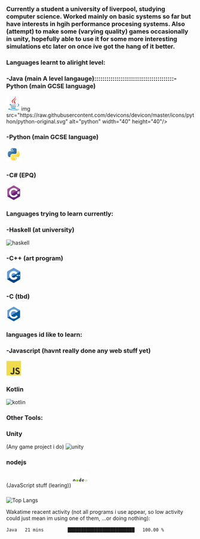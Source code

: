 <h3 align="left">Currently a student a university of liverpool, studying computer science. Worked mainly on basic systems so far but have interests in hgih performance procesing systems. Also (attempt) to make some (varying quality) games occasionally in unity, hopefully able to use it for some more interesting simulations etc later on once ive got the hang of it better. </h3>

<!--! 
![Wakatime lifetime stats](https://github-readme-stats.vercel.app/api/wakatime?username=KERRCAM)
--> 
<h3 align="left">Languages learnt to aliright level: </h3>
<h3 align="left">-Java (main A level langauge):::::::::::::::::::::::::::::::::::::::-Python (main GCSE language)</h3> 
<img src="https://raw.githubusercontent.com/devicons/devicon/master/icons/java/java-original.svg" alt="java" width="40" height="40"/></a>img src="https://raw.githubusercontent.com/devicons/devicon/master/icons/python/python-original.svg" alt="python" width="40" height="40"/><h3 align="left">-Python (main GCSE language) </h3>
<img src="https://raw.githubusercontent.com/devicons/devicon/master/icons/python/python-original.svg" alt="python" width="40" height="40"/>
<h3 align="left">-C# (EPQ) </h3>
<img src="https://raw.githubusercontent.com/devicons/devicon/master/icons/csharp/csharp-original.svg" alt="csharp" width="40" height="40"/>

<h3 align="left">Languages trying to learn currently: </h3>
<h3 align="left">-Haskell (at university) </h3>  
<img src="https://upload.wikimedia.org/wikipedia/commons/1/1c/Haskell-Logo.svg" alt="haskell" width="40" height="40"/>
<h3 align="left">-C++ (art program) </h3>  
<img src="https://raw.githubusercontent.com/devicons/devicon/master/icons/cplusplus/cplusplus-original.svg" alt="cplusplus" width="40" height="40"/>
<h3 align="left">-C (tbd) </h3>  
<img src="https://raw.githubusercontent.com/devicons/devicon/master/icons/c/c-original.svg" alt="c" width="40" height="40"/>

<h3 align="left">languages id like to learn: </h3> 
<h3 align="left">-Javascript (havnt really done any web stuff yet)</h3>  
<img src="https://raw.githubusercontent.com/devicons/devicon/master/icons/javascript/javascript-original.svg" alt="javascript" width="40" height="40"/>
<h3 align="left">Kotlin</h3>  
<img src="https://www.vectorlogo.zone/logos/kotlinlang/kotlinlang-icon.svg" alt="kotlin" width="40" height="40"/>
<h3 align="left"></h3>

<h3 align="left">Other Tools:</h3>
<h3 align="left">Unity</h3> (Any game project i do) 
<img src="https://www.vectorlogo.zone/logos/unity3d/unity3d-icon.svg" alt="unity" width="40" height="40"/>
<h3 align="left">nodejs</h3> (JavaScript stuff (learing)) 
<img src="https://raw.githubusercontent.com/devicons/devicon/master/icons/nodejs/nodejs-original-wordmark.svg" alt="nodejs" width="40" height="40"/>
<h3 align="left"></h3>


![Top Langs](https://github-readme-stats.vercel.app/api/top-langs/?username=KERRCAM&hide=CMake,Makefile,C)

<p align="left"> <a href="https://www.cprogramming.com/" target="_blank" rel="noreferrer">  </a> <a href="https://www.w3schools.com/cpp/" target="_blank" rel="noreferrer">  </a> <a href="https://www.w3schools.com/cs/" target="_blank" rel="noreferrer">  </a> <a href="https://www.haskell.org/" target="_blank" rel="noreferrer">  </a> <a href="https://www.java.com" target="_blank" rel="noreferrer">  </a> <a href="https://developer.mozilla.org/en-US/docs/Web/JavaScript" target="_blank" rel="noreferrer">  </a> <a href="https://kotlinlang.org" target="_blank" rel="noreferrer">  </a> <a href="https://nodejs.org" target="_blank" rel="noreferrer">  </a> <a href="https://www.python.org" target="_blank" rel="noreferrer">  </a> <a href="https://unity.com/" target="_blank" rel="noreferrer">  </a> </p>
Wakatime reacent activity (not all programs i use appear, so low activity could just mean im using one of them, ...or doing nothing):
<!--START_SECTION:waka-->

```txt
Java   21 mins         █████████████████████████   100.00 %
```

<!--END_SECTION:waka-->
